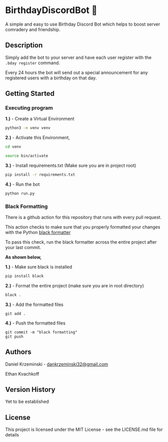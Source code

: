 # BirthdayDiscordBot 🎂

A simple and easy to use Birthday Discord Bot which helps to boost server comradery and friendship. 

## Description

Simply add the bot to your server and have each user register with the ```.bday register``` command.

Every 24 hours the bot will send out a special announcement for any registered users with a birthday on that day.

## Getting Started

### Executing program

**1.)** - Create a Virtual Environment

```bash
python3 -m venv venv
```

**2.)** - Activate this Environment,

```bash
cd venv
```

```bash
source bin/activate
```

**3.)** - Install requirements.txt (Make sure you are in project root)

```bash
pip install -r requirements.txt
```

**4.)** - Run the bot

```bash
python run.py
```

### Black Formatting

There is a github action for this repository that runs with every pull request.

This action checks to make sure that you properly formatted your changes with the Python [black formatter](https://black.readthedocs.io/en/stable/)

To pass this check, run the black formatter across the entire project after your last commit.

**As shown below,**

**1.)** - Make sure black is installed

```bash
pip install black
```

**2.)** - Format the entire project (make sure you are in root directory)

```bash
black .
```

**3.)** - Add the formatted files

```git
git add .
```

**4.)** - Push the formatted files

```git
git commit -m "black formatting"
git push
```

## Authors

Daniel Krzeminski - dankrzeminski32@gmail.com

Ethan Kvachkoff

## Version History

Yet to be established

## License

This project is licensed under the MIT License - see the LICENSE.md file for details
